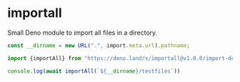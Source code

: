 # importall
Small Deno module to import all files in a directory.

```ts
const __dirname = new URL(".", import.meta.url).pathname;

import {importAll} from "https://deno.land/x/importall@v1.0.0/import-deno.ts"

console.log(await importAll(`${__dirname}/testfiles`))
```